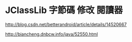 # JClassLib 字節碼 修改 閱讀器 

http://blog.csdn.net/betterandroid/article/details/14520667

http://biancheng.dnbcw.info/java/52550.html
















